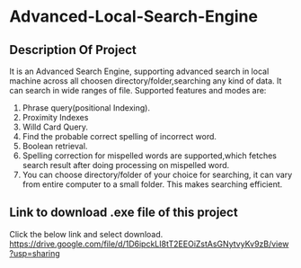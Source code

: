 # Advanced-Local-Search-Engine

## Description Of Project
It is an Advanced Search Engine, supporting advanced search in local machine across all choosen directory/folder,searching any kind of data. It can search in wide ranges of file.
Supported features and modes are:
1. Phrase query(positional Indexing).
2. Proximity Indexes
3. Willd Card Query.
4. Find the probable correct spelling of incorrect word.
5. Boolean retrieval.
5. Spelling correction for mispelled words are supported,which fetches search result after doing processing on mispelled word.
6. You can choose directory/folder of your choice for searching, it can vary from entire computer to a small folder. This makes searching efficient.

## Link to download .exe file of this project
Click the below link and select download. \
https://drive.google.com/file/d/1D6ipckLI8tT2EEOiZstAsGNytvyKv9zB/view?usp=sharing








